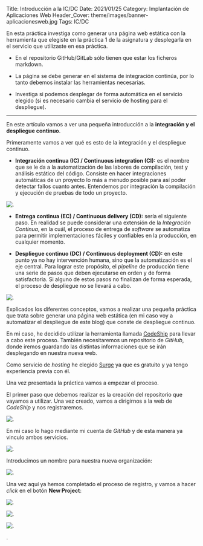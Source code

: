 Title: Introducción a la IC/DC
Date: 2021/01/25
Category: Implantación de Aplicaciones Web
Header_Cover: theme/images/banner-aplicacionesweb.jpg
Tags: IC/DC

En esta práctica investiga como generar una página web estática con la herramienta que elegiste en la práctica 1 de la asignatura y desplegarla en el servicio que utilizaste en esa práctica.

- En el repositorio GitHub/GitLab sólo tienen que estar los ficheros markdown.

- La página se debe generar en el sistema de integración continúa, por lo tanto debemos instalar las herramientas necesarias.

- Investiga si podemos desplegar de forma automática en el servicio elegido (si es necesario cambia el servicio de hosting para el despliegue).

--------------------------------------------------------------------------------

En este artículo vamos a ver una pequeña introducción a la **integración y el despliegue continuo**.

Primeramente vamos a ver qué es esto de la integración y el despliegue continuo.

- **Integración continua (IC) / Continuous integration (CI):** es el nombre que se le da a la automatización de las labores de compilación, test y análisis estático del código. Consiste en hacer integraciones automáticas de un proyecto lo más a menudo posible para así poder detectar fallos cuanto antes. Entendemos por integración la compilación y ejecución de pruebas de todo un proyecto.

![.](images/iaw_introducción_a_la_IC-DC/IC.png)

- **Entrega continua (EC) / Continuous delivery (CD):** sería el siguiente paso. En realidad se puede considerar una extensión de la *Integración Continua*, en la cuál, el proceso de entrega de *software* se automatiza para permitir implementaciones fáciles y confiables en la producción, en cualquier momento.

- **Despliegue continuo (DC) / Continuous deployment (CD):** en este punto ya no hay intervención humana, sino que la automatización es el eje central. Para lograr este propósito, el *pipeline* de producción tiene una serie de pasos que deben ejecutarse en orden y de forma satisfactoria. Si alguno de estos pasos no finalizan de forma esperada, el proceso de despliegue no se llevará a cabo.

![.](images/iaw_introducción_a_la_IC-DC/EC-DC.png)

Explicados los diferentes conceptos, vamos a realizar una pequeña práctica que trata sobre generar una página web estática (en mi caso voy a automatizar el despliegue de este blog) que conste de despliegue continuo.

En mi caso, he decidido utilizar la herramienta llamada [CodeShip](https://www.cloudbees.com/products/codeship) para llevar a cabo este proceso. También necesitaremos un repositorio de *GitHub*, donde iremos guardando las distintas informaciones que se irán desplegando en nuestra nueva web.

Como servicio de *hosting* he elegido [Surge](https://surge.sh/) ya que es gratuito y ya tengo experiencia previa con él.

Una vez presentada la práctica vamos a empezar el proceso.

El primer paso que debemos realizar es la creación del repositorio que vayamos a utilizar. Una vez creado, vamos a dirigirnos a la web de *CodeShip* y nos registraremos.

![.](images/iaw_introducción_a_la_IC-DC/codeshipregistro.png)

En mi caso lo hago mediante mi cuenta de *GitHub* y de esta manera ya vinculo ambos servicios.

![.](images/iaw_introducción_a_la_IC-DC/codeshipautorizacion.png)

Introducimos un nombre para nuestra nueva organización:

![.](images/iaw_introducción_a_la_IC-DC/codeshiporganizacion.png)

Una vez aquí ya hemos completado el proceso de registro, y vamos a hacer *click* en el botón **New Project**:

![.](images/iaw_introducción_a_la_IC-DC/codeshipnewproject.png)



![.](images/iaw_introducción_a_la_IC-DC/codeshipcms.png)




![.](images/iaw_introducción_a_la_IC-DC/EC-DC.png)


























.
